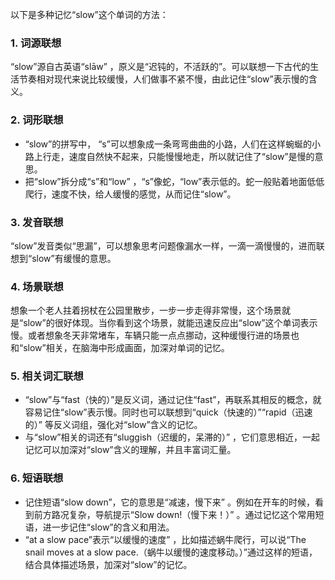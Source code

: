 以下是多种记忆“slow”这个单词的方法：

### 1. 词源联想
“slow”源自古英语“slāw” ，原义是“迟钝的，不活跃的”。可以联想一下古代的生活节奏相对现代来说比较缓慢，人们做事不紧不慢，由此记住“slow”表示慢的含义。

### 2. 词形联想
 - “slow”的拼写中， “s”可以想象成一条弯弯曲曲的小路，人们在这样蜿蜒的小路上行走，速度自然快不起来，只能慢慢地走，所以就记住了“slow”是慢的意思。
 - 把“slow”拆分成“s”和“low” ，“s”像蛇，“low”表示低的。蛇一般贴着地面低低爬行，速度不快，给人缓慢的感觉，从而记住“slow”。

### 3. 发音联想
“slow”发音类似“思漏”，可以想象思考问题像漏水一样，一滴一滴慢慢的，进而联想到“slow”有缓慢的意思。

### 4. 场景联想
想象一个老人拄着拐杖在公园里散步，一步一步走得非常慢，这个场景就是“slow”的很好体现。当你看到这个场景，就能迅速反应出“slow”这个单词表示慢。或者想象冬天非常堵车，车辆只能一点点挪动，这种缓慢行进的场景也和“slow”相关，在脑海中形成画面，加深对单词的记忆。

### 5. 相关词汇联想
 - “slow”与“fast（快的）”是反义词，通过记住“fast”，再联系其相反的概念，就容易记住“slow”表示慢。同时也可以联想到“quick（快速的）”“rapid（迅速的）” 等反义词组，强化对“slow”含义的记忆。
 - 与“slow”相关的词还有“sluggish（迟缓的，呆滞的）” ，它们意思相近，一起记忆可以加深对“slow”含义的理解，并且丰富词汇量。

### 6. 短语联想
 - 记住短语“slow down”，它的意思是“减速，慢下来” 。例如在开车的时候，看到前方路况复杂，导航提示“Slow down!（慢下来！）” 。通过记忆这个常用短语，进一步记住“slow”的含义和用法。
 - “at a slow pace”表示“以缓慢的速度” ，比如描述蜗牛爬行，可以说“The snail moves at a slow pace.（蜗牛以缓慢的速度移动。）”通过这样的短语，结合具体描述场景，加深对“slow”的记忆。 